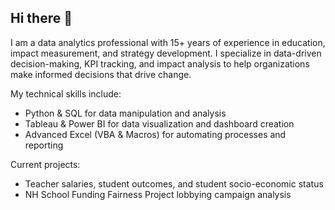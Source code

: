 ## Hi there 👋

I am a data analytics professional with 15+ years of experience in education, impact measurement, and strategy development. I specialize in data-driven decision-making, KPI tracking, and impact analysis to help organizations make informed decisions that drive change. 

My technical skills include:
* Python & SQL for data manipulation and analysis
* Tableau & Power BI for data visualization and dashboard creation
* Advanced Excel (VBA & Macros) for automating processes and reporting

Current projects:
* Teacher salaries, student outcomes, and student socio-economic status
* NH School Funding Fairness Project lobbying campaign analysis
